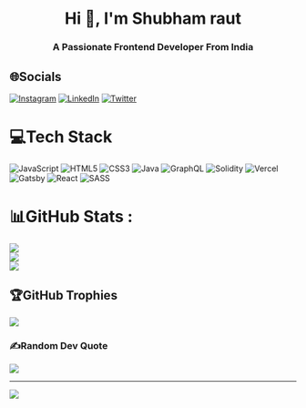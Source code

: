 <div background-color="red">
<h1 align="center">Hi 👋, I'm Shubham raut</h1>
<h3 align="center">A Passionate Frontend Developer From India</h3>


## 🌐Socials
[![Instagram](https://img.shields.io/badge/Instagram-%23E4405F.svg?logo=Instagram&logoColor=white)](https://instagram.com/rshubham____) [![LinkedIn](https://img.shields.io/badge/LinkedIn-%230077B5.svg?logo=linkedin&logoColor=white)](https://linkedin.com/in/shubham-raut-8b185a1a6) [![Twitter](https://img.shields.io/badge/Twitter-%231DA1F2.svg?logo=Twitter&logoColor=white)](https://twitter.com/shubham_sr44) 

# 💻Tech Stack
![JavaScript](https://img.shields.io/badge/javascript-%23323330.svg?style=for-the-badge&logo=javascript&logoColor=%23F7DF1E) ![HTML5](https://img.shields.io/badge/html5-%23E34F26.svg?style=for-the-badge&logo=html5&logoColor=white) ![CSS3](https://img.shields.io/badge/css3-%231572B6.svg?style=for-the-badge&logo=css3&logoColor=white) ![Java](https://img.shields.io/badge/java-%23ED8B00.svg?style=for-the-badge&logo=java&logoColor=white) ![GraphQL](https://img.shields.io/badge/-GraphQL-E10098?style=for-the-badge&logo=graphql&logoColor=white) ![Solidity](https://img.shields.io/badge/Solidity-%23363636.svg?style=for-the-badge&logo=solidity&logoColor=white) ![Vercel](https://img.shields.io/badge/vercel-%23000000.svg?style=for-the-badge&logo=vercel&logoColor=white) ![Gatsby](https://img.shields.io/badge/Gatsby-%23663399.svg?style=for-the-badge&logo=gatsby&logoColor=white) ![React](https://img.shields.io/badge/react-%2320232a.svg?style=for-the-badge&logo=react&logoColor=%2361DAFB) ![SASS](https://img.shields.io/badge/SASS-hotpink.svg?style=for-the-badge&logo=SASS&logoColor=white)
# 📊GitHub Stats :
![](https://github-readme-stats.vercel.app/api?username=shubham44-code&theme=tokyonight&hide_border=true&include_all_commits=false&count_private=true)<br/>
![](https://github-readme-streak-stats.herokuapp.com/?user=shubham44-code&theme=tokyonight&hide_border=true)<br/>
![](https://github-readme-stats.vercel.app/api/top-langs/?username=shubham44-code&theme=tokyonight&hide_border=true&include_all_commits=false&count_private=true&layout=compact)

## 🏆GitHub Trophies
![](https://github-profile-trophy.vercel.app/?username=shubham44-code&theme=tokyonight&no-frame=true&no-bg=false&margin-w=4)

### ✍️Random Dev Quote
![](https://quotes-github-readme.vercel.app/api?type=horizontal&theme=tokyonight)

---
[![](https://visitcount.itsvg.in/api?id=shubham44-code&icon=0&color=0)](https://visitcount.itsvg.in)

